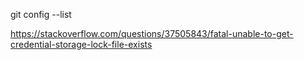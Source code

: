 git config --list

https://stackoverflow.com/questions/37505843/fatal-unable-to-get-credential-storage-lock-file-exists